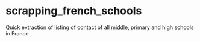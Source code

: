 # scrapping_french_schools
Quick extraction of listing of contact of all middle, primary and high schools in France
